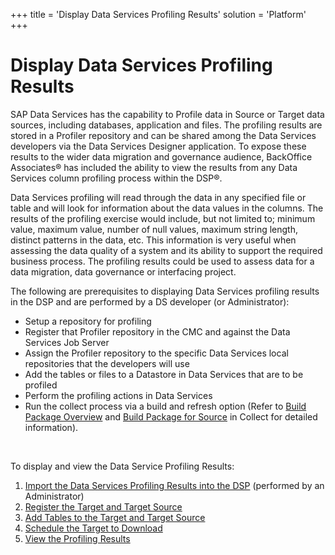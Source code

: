 +++
title = 'Display Data Services Profiling Results'
solution = 'Platform'
+++

# Display Data Services Profiling Results

SAP Data Services has the capability to Profile data in Source or Target
data sources, including databases, application and files. The profiling
results are stored in a Profiler repository and can be shared among the
Data Services developers via the Data Services Designer application. To
expose these results to the wider data migration and governance
audience, BackOffice Associates® has included the ability to view the
results from any Data Services column profiling process within the DSP®.

Data Services profiling will read through the data in any specified file
or table and will look for information about the data values in the
columns. The results of the profiling exercise would include, but not
limited to; minimum value, maximum value, number of null values, maximum
string length, distinct patterns in the data, etc. This information is
very useful when assessing the data quality of a system and its ability
to support the required business process. The profiling results could be
used to assess data for a data migration, data governance or interfacing
project.

The following are prerequisites to displaying Data Services profiling
results in the DSP and are performed by a DS developer (or
Administrator):

  - Setup a repository for profiling
  - Register that Profiler repository in the CMC and against the Data
    Services Job Server
  - Assign the Profiler repository to the specific Data Services local
    repositories that the developers will use
  - Add the tables or files to a Datastore in Data Services that are to
    be profiled
  - Perform the profiling actions in Data Services
  - Run the collect process via a build and refresh option (Refer to
    [Build Package
    Overview](../../Collect/Use_Cases/Build_Package_Overview.htm) and
    [Build Package for
    Source](../../Collect/Use_Cases/Register_and_Use_Sources.htm#Build_Package_for_Source)
    in Collect for detailed information).

 

To display and view the Data Service Profiling Results:

1.  [Import the Data Services Profiling Results into the
    DSP](../../Sys_Admin/Use_Cases/Import_the_Data_Services_Profiling_Results_into_the_DSP.htm)
    (performed by an Administrator)
2.  [Register the Target and Target
    Source](../../Collect/Use_Cases/Data_Services_Profiling_Results_Setup.htm#Register_the_Target_and_Target_Source)
3.  [Add Tables to the Target and Target
    Source](../../Collect/Use_Cases/Data_Services_Profiling_Results_Setup.htm#Add_Tables_to_the_Target_and_Target_Source)
4.  [Schedule the Target to
    Download](../../Collect/Use_Cases/Data_Services_Profiling_Results_Setup.htm#Schedule_the_Target_to_Download)
5.  [View the Profiling Results](View_the_Profiling_Results.htm)
